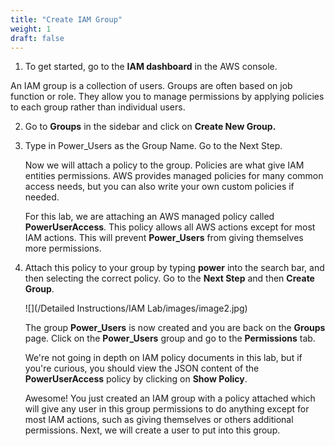 ```yaml
---
title: "Create IAM Group"
weight: 1
draft: false
---
```


1.  To get started, go to the **IAM dashboard** in the AWS console.

An IAM group is a collection of users. Groups are often based on job
function or role. They allow you to manage permissions by applying
policies to each group rather than individual users.

2.  Go to **Groups** in the sidebar and click on **Create New Group.**

3.  Type in Power_Users as the Group Name. Go to the Next Step.

	Now we will attach a policy to the group. Policies are what give IAM
	entities permissions. AWS provides managed policies for many common
	access needs, but you can also write your own custom policies if needed.
	
	For this lab, we are attaching an AWS managed policy called
	**PowerUserAccess**. This policy allows all AWS actions except for most
	IAM actions. This will prevent **Power_Users** from giving themselves
	more permissions.

4.  Attach this policy to your group by typing **power** into the search
    bar, and then selecting the correct policy. Go to the **Next Step**
    and then **Create Group**.

	![](/Detailed Instructions/IAM Lab/images/image2.jpg)

	The group **Power_Users** is now created and you are back on the
	**Groups** page. Click on the **Power_Users** group and go to the
	**Permissions** tab.

	We're not going in depth on IAM policy documents in this lab, but if
	you're curious, you should view the JSON content of the
	**PowerUserAccess** policy by clicking on **Show Policy**.
	
	Awesome! You just created an IAM group with a policy attached which will
	give any user in this group permissions to do anything except for most
	IAM actions, such as giving themselves or others additional permissions.
	Next, we will create a user to put into this group.
